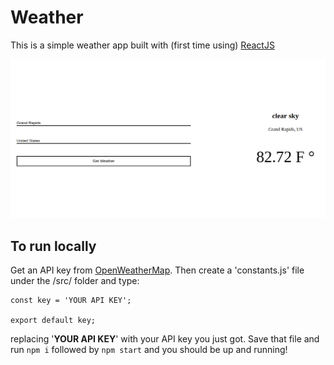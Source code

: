 # Weather

This is a simple weather app built with (first time using) [ReactJS](https://reactjs.org/)

![Weather app screenshot](https://github.com/alDuncanson/react-weather-app/blob/master/Screenshot%20from%202018-08-13%2018-41-40.png)

## To run locally

Get an API key from [OpenWeatherMap](https://openweathermap.org/). Then create a 'constants.js' file under the /src/ folder and type:

```
const key = 'YOUR API KEY';

export default key;
```

replacing '**YOUR API KEY**' with your API key you just got. Save that file and run `npm i` followed by `npm start` and you should be up and running!
